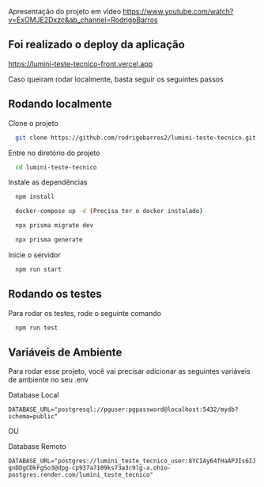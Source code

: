 Apresentação do projeto em vídeo https://www.youtube.com/watch?v=ExOMJE2Dxzc&ab_channel=RodrigoBarros


## Foi realizado o deploy da aplicação


https://lumini-teste-tecnico-front.vercel.app


Caso queiram rodar localmente, basta seguir os seguintes passos

## Rodando localmente

Clone o projeto

```bash
  git clone https://github.com/rodrigobarros2/lumini-teste-tecnico.git
```

Entre no diretório do projeto

```bash
  cd lumini-teste-tecnico
```

Instale as dependências

```bash
  npm install
```

```bash
  docker-compose up -d (Precisa ter o docker instalado)
```

```bash
  npx prisma migrate dev
```

```bash
  npx prisma generate
```



Inicie o servidor

```bash
  npm run start
```


## Rodando os testes

Para rodar os testes, rode o seguinte comando

```bash
  npm run test
```


## Variáveis de Ambiente

Para rodar esse projeto, você vai precisar adicionar as seguintes variáveis de ambiente no seu .env

Database Local 

`DATABASE_URL="postgresql://pguser:pgpassword@localhost:5432/mydb?schema=public"`

OU

Database Remoto

`DATABASE_URL="postgres://lumini_teste_tecnico_user:8YCIAy64fHaAPJIs6IJgnDDgCDkFgSo3@dpg-cp937a7109ks73a3c9lg-a.ohio-postgres.render.com/lumini_teste_tecnico"`
